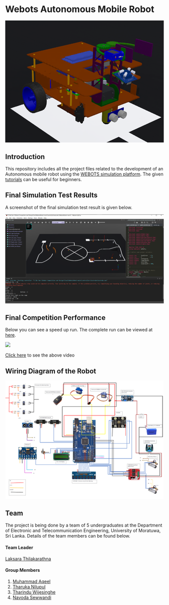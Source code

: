 # Webots Autonomous Mobile Robot

 ![](Images/RobotDesign.png)
 
## Introduction

This repository includes all the project files related to the development of an Autonomous mobile robot using the [WEBOTS simulation platform](https://cyberbotics.com/).  The given [tutorials](https://cyberbotics.com/doc/guide/tutorials) can be useful for beginners.

## Final Simulation Test Results

A screenshot of the final simulation test result is given below. 

![](Images/FInalTestRoundResult.png)

## Final Competition Performance

Below you can see a speed up run. The complete run can be viewed at [here](Videos/Team_NOTA-Final_Performance.mp4).

![](Videos/Simulation_video.gif)

[Click here](https://youtu.be/Hyt3yWE_DQ0) to see the above video

## Wiring Diagram of the Robot

![](Images/WiringDiagram.png)

## Team

The project is being done by a team of 5 undergraduates at the Department of Electronic and Telecommunication Engineering, University of Moratuwa, Sri Lanka. Details of the team members can be found below.

#### Team Leader

[Laksara Thilakarathna](https://github.com/LaksaraThilakarathna)

#### Group Members
1. [Muhammad Aqeel](https://github.com/AqeelMuhammad)
1. [Tharuka Nilupul](https://github.com/TharukaN17)
1. [Tharindu Wijesinghe](https://github.com/Tharindu531)
1. [Navoda Sewwandi](https://github.com/Navoda-Sewwandi)
